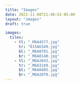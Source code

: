 ```yaml
---
title: "Images"
date: 2021-11-08T21:48:52-05:00
layout: "images"
draft: true

images:
  tiles:
    - tl: "_M6A4577.jpg"
      tr: "015A6349.jpg"
      bl: "_M6A0701.jpg"
      br: "_M6A0140.jpg"
    - tl: "_M6A2043.jpg"
      tr: "_M6A3189.jpg"
      bl: "_M6A0405.jpg"
      br: "_M6A2070.jpg"
---
```

